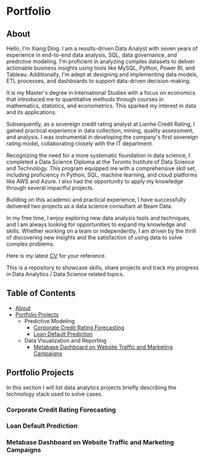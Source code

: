 # Portfolio
## About
Hello, I'm Xiang Ding. I am a results-driven Data Analyst with seven years of experience in end-to-end data analysis, SQL, data governance, and predictive modeling. I'm proficient in analyzing complex datasets to deliver actionable business insights using tools like MySQL, Python, Power BI, and Tableau. Additionally, I'm adept at designing and implementing data models, ETL processes, and dashboards to support data-driven decision-making.

It is my Master's degree in International Studies with a focus on economics that introduced me to quantitative methods through courses in mathematics, statistics, and econometrics. This sparked my interest in data and its applications.
 
Subsequently, as a sovereign credit rating analyst at Lianhe Credit Rating, I gained practical experience in data collection, mining, quality assessment, and analysis. I was instrumental in developing the company's first sovereign rating model, collaborating closely with the IT department.
 
Recognizing the need for a more systematic foundation in data science, I completed a Data Science Diploma at the Toronto Institute of Data Science and Technology. This program equipped me with a comprehensive skill set, including proficiency in Python, SQL, machine learning, and cloud platforms like AWS and Azure. I also had the opportunity to apply my knowledge through several impactful projects.
 
Building on this academic and practical experience, I have successfully delivered two projects as a data science consultant at Beam Data.

In my free time, I enjoy exploring new data analysis tools and techniques, and I am always looking for opportunities to expand my knowledge and skills. Whether working on a team or independently, I am driven by the thrill of discovering new insights and the satisfaction of using data to solve complex problems.

Here is my latest [CV](https://docs.google.com/document/d/1ncr365smFmqbMyszQh5mLmkRRyQU_vFcGpKqMNcOIzI/edit) for your reference.

This is a repository to showcase skills, share projects and track my progress in Data Analytics / Data Science related topics.

## Table of Contents

* [About](https://github.com/BlazingTheTrail/Portfolio/edit/main/README.md#about)
* [Portfolio Projects](https://github.com/BlazingTheTrail/Portfolio/edit/main/README.md#portfolio-projects)
  - Predictive Modeling
    - [Corporate Credit Rating Forecasting](https://github.com/BlazingTheTrail/Projects/blob/main/Corporate_Credit_Rating_Forecast.ipynb)
    - [Loan Default Prediction](https://www.notion.so/Loan-Approval-POC-Model-051e5375ef654ca7a838a7067b7fe1ae?pvs=4)
  - Data Visualization and Reporting
    - [Metabase Dashboard on Website Traffic and Marketing Campaigns](https://www.notion.so/Visualization-Project-Summary-64ff7b58c9bd482f97d58597fe3c2b29)
## Portfolio Projects
In this section I will list data analytics projects briefly describing the technology stack used to solve cases.

### Corporate Credit Rating Forecasting

### Loan Default Prediction

### Metabase Dashboard on Website Traffic and Marketing Campaigns


